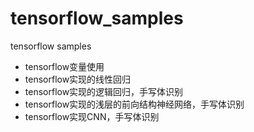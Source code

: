 # tensorflow_samples
tensorflow samples
- tensorflow变量使用
- tensorflow实现的线性回归
- tensorflow实现的逻辑回归，手写体识别
- tensorflow实现的浅层的前向结构神经网络，手写体识别
- tensorflow实现CNN，手写体识别